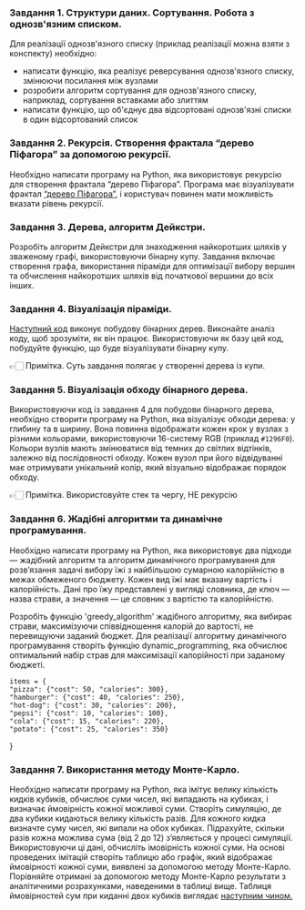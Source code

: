 ### Завдання 1. Структури даних. Сортування. Робота з однозв'язним списком.

Для реалізації однозв'язного списку (приклад реалізації можна взяти з конспекту) необхідно:
* написати функцію, яка реалізує реверсування однозв'язного списку, змінюючи посилання між вузлами
* розробити алгоритм сортування для однозв'язного списку, наприклад, сортування вставками або злиттям
* написати функцію, що об'єднує два відсортовані однозв'язні списки в один відсортований список


### Завдання 2. Рекурсія. Створення фрактала “дерево Піфагора” за допомогою рекурсії.

Необхідно написати програму на Python, яка використовує рекурсію для створення фрактала 
“дерево Піфагора”. Програма має візуалізувати фрактал [“дерево Піфагора”](pythagoras_tree), і користувач повинен мати можливість вказати рівень рекурсії.


### Завдання 3. Дерева, алгоритм Дейкстри.

Розробіть алгоритм Дейкстри для знаходження найкоротших шляхів у зваженому графі, використовуючи 
бінарну купу. Завдання включає створення графа, використання піраміди для оптимізації вибору вершин 
та обчислення найкоротших шляхів від початкової вершини до всіх інших.


### Завдання 4. Візуалізація піраміди.

[Наступний код](example_task_04.py) виконує побудову бінарних дерев. Виконайте аналіз коду, щоб зрозуміти, 
як він працює. Використовуючи як базу цей код, побудуйте функцію, що буде візуалізувати бінарну купу.

👉🏻 Примітка. Суть завдання полягає у створенні дерева із купи.


### Завдання 5. Візуалізація обходу бінарного дерева.

Використовуючи код із завдання 4 для побудови бінарного дерева, необхідно створити програму на Python, 
яка візуалізує обходи дерева: у глибину та в ширину. Вона повинна відображати кожен крок у вузлах з різними 
кольорами, використовуючи 16-систему RGB (приклад `#1296F0`). Кольори вузлів мають змінюватися від темних 
до світлих відтінків, залежно від послідовності обходу. Кожен вузол при його відвідуванні має отримувати 
унікальний колір, який візуально відображає порядок обходу.

👉🏻 Примітка. Використовуйте стек та чергу, НЕ рекурсію


### Завдання 6. Жадібні алгоритми та динамічне програмування.

Необхідно написати програму на Python, яка використовує два підходи — жадібний алгоритм та алгоритм 
динамічного програмування для розв’язання задачі вибору їжі з найбільшою сумарною калорійністю в межах 
обмеженого бюджету. Кожен вид їжі має вказану вартість і калорійність. Дані про їжу представлені у вигляді 
словника, де ключ — назва страви, а значення — це словник з вартістю та калорійністю.

Розробіть функцію 'greedy_algorithm' жадібного алгоритму, яка вибирає страви, максимізуючи співвідношення калорій до вартості, не перевищуючи заданий бюджет. Для реалізації алгоритму динамічного програмування створіть функцію dynamic_programming, яка обчислює оптимальний набір страв для максимізації калорійності при заданому бюджеті.

    items = {
    "pizza": {"cost": 50, "calories": 300},
    "hamburger": {"cost": 40, "calories": 250},
    "hot-dog": {"cost": 30, "calories": 200},
    "pepsi": {"cost": 10, "calories": 100},
    "cola": {"cost": 15, "calories": 220},
    "potato": {"cost": 25, "calories": 350}
}


### Завдання 7. Використання методу Монте-Карло.

Необхідно написати програму на Python, яка імітує велику кількість кидків кубиків, обчислює суми чисел, які випадають на кубиках, і визначає ймовірність кожної можливої суми.
Створіть симуляцію, де два кубики кидаються велику кількість разів. Для кожного кидка визначте суму чисел, які випали на обох кубиках. Підрахуйте, скільки разів кожна можлива сума (від 2 до 12) з’являється у процесі симуляції. Використовуючи ці дані, обчисліть імовірність кожної суми. На основі проведених імітацій створіть таблицю або графік, який відображає ймовірності кожної суми, виявлені за допомогою методу Монте-Карло.
Порівняйте отримані за допомогою методу Монте-Карло результати з аналітичними розрахунками, наведеними в таблиці вище. Таблиця ймовірностей сум при киданні двох кубиків виглядає [наступним чином.](table_task_07.png)